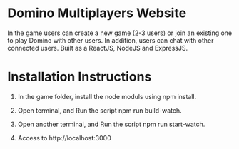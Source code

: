   Domino Multiplayers Website
==============================================
In the game users can create a new game (2-3 users) or join an existing one to play Domino with other users.
In addition, users can chat with other connected users.
Built as a ReactJS, NodeJS and ExpressJS.

Installation Instructions
===========================
1. In the game folder, install the node moduls using npm install.


2. Open terminal, and Run the script npm run build-watch.


3. Open another terminal, and Run the script npm run start-watch.


4. Access to http://localhost:3000

